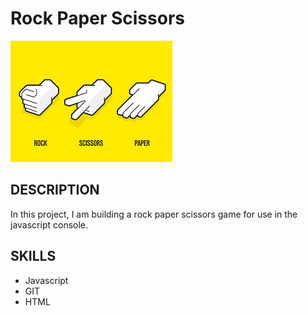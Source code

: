 # Rock Paper Scissors

![rockpaperscissors](assets/rps_theme.png)

## DESCRIPTION

In this project, I am building a rock paper scissors game for
use in the javascript console.

## SKILLS

- Javascript
- GIT
- HTML